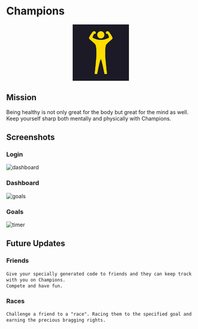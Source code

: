 # Champions

<div align="center"><img src="./public/icon.png" width="150px" /></div>

## Mission

Being healthy is not only great for the body but great for the mind as well. Keep yourself sharp both mentally and physically with Champions.


## Screenshots

### Login

<img alt='dashboard' src='https://user-images.githubusercontent.com/41643910/55285977-b32ceb80-5352-11e9-8b4b-d630343531a7.PNG' />

### Dashboard

<img alt='goals' src='https://user-images.githubusercontent.com/41643910/55285980-b7590900-5352-11e9-9f1d-59e644e62525.PNG' />

### Goals

<img alt='timer' src='https://user-images.githubusercontent.com/41643910/55285983-b9bb6300-5352-11e9-8d56-f139471f637f.PNG' />

## Future Updates

### Friends

    Give your specially generated code to friends and they can keep track with you on Champions.
    Compete and have fun.

### Races

    Challenge a friend to a "race". Racing them to the specified goal and earning the precious bragging rights.